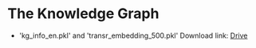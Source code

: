 # The Knowledge Graph
* 'kg_info_en.pkl' and 'transr_embedding_500.pkl' Download link: [Drive](https://drive.google.com/drive/folders/1IOIU8sec6HrQ7ulban9soDXGUggVum-y?usp=sharing)
